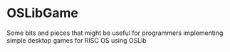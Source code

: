 # OSLibGame

Some bits and pieces that might be useful for programmers implementing simple desktop games for RISC OS using OSLib
